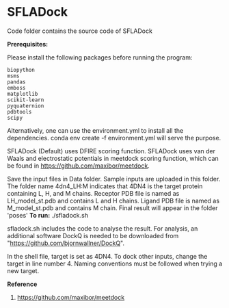 # SFLADock
Code folder contains the source code of SFLADock
 
**Prerequisites:**

Please install the following packages before running the program:

    biopython
    msms
    pandas
    emboss
    matplotlib
    scikit-learn
    pyquaternion
    pdbtools
    scipy

Alternatively, one can use the environment.yml to install all the dependencies.
conda env create -f environment.yml will serve the purpose.

SFLADock (Default) uses DFIRE scoring function.
SFLADock uses van der Waals and electrostatic potentials in meetdock scoring function, which can be found in https://github.com/maxibor/meetdock. 

Save the input files in Data folder. Sample inputs are uploaded in this folder. The folder name 4dn4_LH:M indicates that 4DN4 is the target protein containing L, H, and M chains. Receptor PDB file is named as LH_model_st.pdb and contains L and H chains. Ligand PDB file is named as M_model_st.pdb and contains M chain. Final result will appear in the folder 'poses'
**To run:**
./sfladock.sh
 
  
sfladock.sh includes the code to analyse the result. For analysis, an additional software DockQ is needed to be downloaded from "https://github.com/bjornwallner/DockQ". 
 
  
 In the shell file, target is set as 4DN4. To dock other inputs, change the target in line number 4. Naming conventions must be followed when trying a new target.

**Reference**
1. https://github.com/maxibor/meetdock
